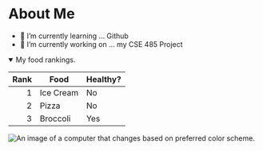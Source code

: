 # About Me

<!--
**apullin2-asu/apullin2-asu** is a ✨ _special_ ✨ repository because its `README.md` (this file) appears on your GitHub profile.
-->

- 🌱 I’m currently learning ... Github
- 🔭 I’m currently working on ... my CSE 485 Project

<details open>
 
<summary> My food rankings. </summary>

| Rank | Food          | Healthy?  |
|-----:|---------------|-----------|
|     1| Ice Cream     | No        |
|     2| Pizza         | No        |
|     3| Broccoli      | Yes       | 

</details>

<picture>
 <source media="(prefers-color-scheme: dark)" srcset="https://images.unsplash.com/photo-1537498425277-c283d32ef9db">
 <source media="(prefers-color-scheme: light)" srcset="https://images.unsplash.com/photo-1498050108023-c5249f4df085">
 <img alt="An image of a computer that changes based on preferred color scheme." src="https://images.unsplash.com/photo-1453928582365-b6ad33cbcf64">
</picture>
